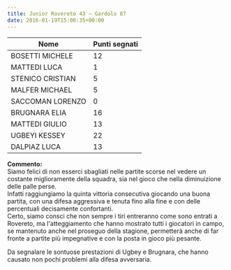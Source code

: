 ```yaml
---
title: Junior Rovereto 43 – Gardolo 87
date: 2016-01-19T15:00:35+00:00
---
```

| **Nome** | **Punti segnati** |
| -------- | ----------------- |
| BOSETTI MICHELE | 12 |
| MATTEDI LUCA | 1 |
| STENICO CRISTIAN | 5 |
| MALFER MICHAEL | 5 |
| SACCOMAN LORENZO | 0 |
| BRUGNARA ELIA | 16 |
| MATTEDI GIULIO | 13 |
| UGBEYI KESSEY | 22 |
| DALPIAZ LUCA | 13 |

**Commento:**  
Siamo felici di non esserci sbagliati nelle partite scorse nel vedere un costante miglioramente della squadra, sia nel gioco che nella diminuizione delle palle perse.  
Infatti raggiungiamo la quinta vittoria consecutiva giocando una buona partita, con una difesa aggressiva e tenuta fino alla fine e con delle percentuali decisamente confortanti.  
Certo, siamo consci che non sempre i tiri entreranno come sono entrati a Rovereto, ma l'atteggiamento che hanno mostrato tutti i giocatori in campo, se mantenuto anche nel proseguo della stagione, permetterà anche di far fronte a partite più impegnative e con la posta in gioco più pesante.

Da segnalare le sontuose prestazioni di Ugbey e Brugnara, che hanno causato non pochi problemi alla difesa avversaria.